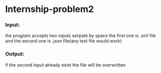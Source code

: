 # Internship-problem2
### Input:
the program accepts two inputs serpate by space the first one is .xml file and the second one is .json file(any text file would work)
### Output:
if the second input already exist the file will be overwritten
